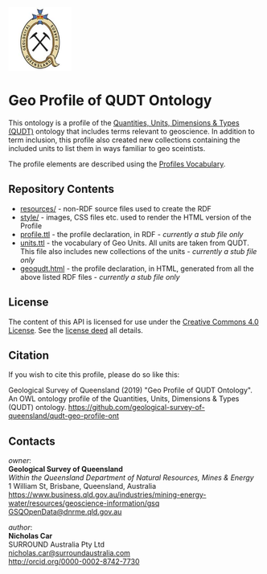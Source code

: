 <img src="style/gsq.jpg" style="width:25%" />  

# Geo Profile of QUDT Ontology
This ontology is a profile of the [Quantities, Units, Dimensions & Types (QUDT)](http://qudt.org/) ontology that includes terms relevant to geoscience. In addition to term inclusion, this profile also created new collections containing the included units to list them in ways familiar to geo sceintists.

The profile elements are described using the [Profiles Vocabulary](https://www.w3.org/TR/dx-prof/).


## Repository Contents
* [resources/](resources/) - non-RDF source files used to create the RDF
* [style/](style/) - images, CSS files etc. used to render the HTML version of the Profile
* [profile.ttl](profile.ttl) - the profile declaration, in RDF - *currently a stub file only*
* [units.ttl](units.ttl) - the vocabulary of Geo Units. All units are taken from QUDT. This file also includes new collections of the units - *currently a stub file only*
* [geoqudt.html](geoqudt.html) - the profile declaration, in HTML, generated from all the above listed RDF files - *currently a stub file only*


## License
The content of this API is licensed for use under the [Creative Commons 4.0 License](https://creativecommons.org/licenses/by/4.0/). See the [license deed](LICENSE) all details.


## Citation
If you wish to cite this profile, please do so like this:

Geological Survey of Queensland (2019) "Geo Profile of QUDT Ontology". An OWL ontology profile of the Quantities, Units, Dimensions & Types (QUDT) ontology. https://github.com/geological-survey-of-queensland/qudt-geo-profile-ont


## Contacts
*owner*:  
**Geological Survey of Queensland**  
*Within the Queensland Department of Natural Resources, Mines & Energy*  
1 William St, Brisbane, Queensland, Australia  
<https://www.business.qld.gov.au/industries/mining-energy-water/resources/geoscience-information/gsq>  
<GSQOpenData@dnrme.qld.gov.au>  

*author*:  
**Nicholas Car**  
SURROUND Australia Pty Ltd  
<nicholas.car@surroundaustralia.com>  
<http://orcid.org/0000-0002-8742-7730>  

